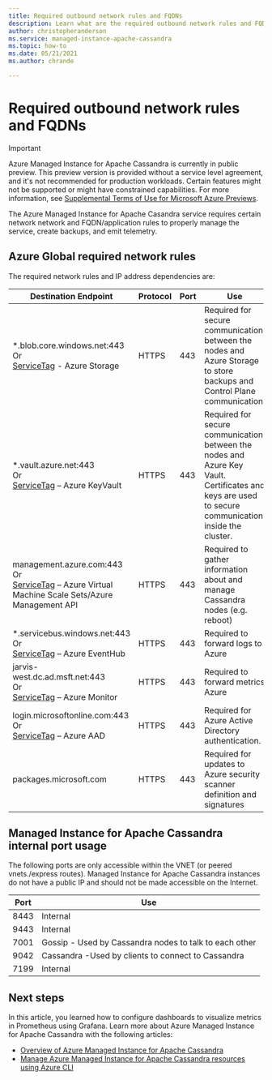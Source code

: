 ```yaml
---
title: Required outbound network rules and FQDNs
description: Learn what are the required outbound network rules and FQDNs for Azure Managed Instance for Apache Cassandra
author: christopheranderson
ms.service: managed-instance-apache-cassandra
ms.topic: how-to
ms.date: 05/21/2021
ms.author: chrande

---
```


# Required outbound network rules and FQDNs

> [!IMPORTANT]
> Azure Managed Instance for Apache Cassandra is currently in public preview.
> This preview version is provided without a service level agreement, and it's not recommended for production workloads. Certain features might not be supported or might have constrained capabilities.
> For more information, see [Supplemental Terms of Use for Microsoft Azure Previews](https://azure.microsoft.com/support/legal/preview-supplemental-terms/).

The Azure Managed Instance for Apache Casandra service requires certain network network and FQDN/application rules to properly manage the service, create backups, and emit telemetry.

## Azure Global required network rules

The required network rules and IP address dependencies are:

| Destination Endpoint                                                             | Protocol | Port    | Use  |
|----------------------------------------------------------------------------------|----------|---------|------|
|*.blob.core.windows.net:443</br> Or</br> [ServiceTag](/azure/virtual-network/service-tags-overview#available-service-tags) -  Azure Storage | HTTPS | 443 | Required for secure communication between the nodes and Azure Storage to store backups and Control Plane communication.|
|*.vault.azure.net:443</br> Or</br> [ServiceTag](/azure/virtual-network/service-tags-overview#available-service-tags) – Azure KeyVault | HTTPS | 443 | Required for secure communication between the nodes and Azure Key Vault. Certificates and keys are used to secure communication inside the cluster.|
|management.azure.com:443</br> Or</br> [ServiceTag](/azure/virtual-network/service-tags-overview#available-service-tags) – Azure Virtual Machine Scale Sets/Azure Management API | HTTPS | 443 | Required to gather information about and manage Cassandra nodes (e.g. reboot)|
|*.servicebus.windows.net:443</br> Or</br> [ServiceTag](/azure/virtual-network/service-tags-overview#available-service-tags) – Azure EventHub | HTTPS | 443 | Required to forward logs to Azure|
|jarvis-west.dc.ad.msft.net:443</br> Or</br> [ServiceTag](/azure/virtual-network/service-tags-overview#available-service-tags) – Azure Monitor | HTTPS | 443 | Required to forward metrics Azure |
|login.microsoftonline.com:443</br> Or</br> [ServiceTag](/azure/virtual-network/service-tags-overview#available-service-tags) – Azure AAD | HTTPS | 443 | Required for Azure Active Directory authentication.|
| packages.microsoft.com | HTTPS | 443 | Required for updates to Azure security scanner definition and signatures |

## Managed Instance for Apache Cassandra internal port usage

The following ports are only accessible within the VNET (or peered vnets./express routes). Managed Instance for Apache Cassandra instances do not have a public IP and should not be made accessible on the Internet.

| Port | Use |
| ---- | --- |
| 8443 | Internal |
| 9443 | Internal |
| 7001 | Gossip - Used by Cassandra nodes to talk to each other |
| 9042 | Cassandra -Used by clients to connect to Cassandra |
| 7199 | Internal |

## Next steps

In this article, you learned how to configure dashboards to visualize metrics in Prometheus using Grafana. Learn more about Azure Managed Instance for Apache Cassandra with the following articles:

* [Overview of Azure Managed Instance for Apache Cassandra](introduction.md)
* [Manage Azure Managed Instance for Apache Cassandra resources using Azure CLI](manage-resources-cli.md)
